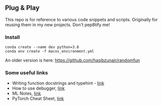 ## Plug & Play

This repo is for reference to various code snippets and scripts. Originally for reusing them in my new projects. Don't pep8tify me!

### Install
```
conda create --name dev python=3.8
conda env create -f macos_environment.yml
```

An older version is here: https://github.com/hasibzunair/randomfun

### Some useful links
* Writing function docstrings and typehint - [link](https://github.com/hasibzunair/plugnplay/blob/main/reusable/resize.py)
* How to use debugger, [link](https://gist.github.com/hasibzunair/b0d7509342e5ffe4f27d1fa242613334)
* ML Notes, [link](https://github.com/rasbt/machine-learning-notes)
* PyTorch Cheat Sheet, [link](https://github.com/pytorch/tutorials/blob/master/beginner_source/PyTorch%20Cheat.md)